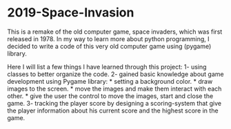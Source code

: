 # 2019-Space-Invasion
This is a remake of the old computer game, space invaders, which was first released in 1978.
In my way to learn more about python programming, I decided to write a code of this very old computer game using (pygame) library.

Here I will list a few things I have learned through this project:
1- using classes to better organize the code.
2- gained basic knowledge about game development using Pygame library:
    * setting a background color.
    * draw images to the screen.
    * move the images and make them interact with each other.
    * give the user the control to move the images, start and close the game.
3- tracking the player score by designing a scoring-system that give the player information
about his current score and the highest score in the game.
